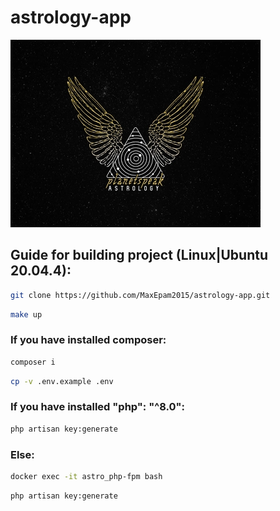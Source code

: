 # astrology-app
![img.png](public/astro.png)

## Guide for building project (Linux|Ubuntu 20.04.4):

```bash
git clone https://github.com/MaxEpam2015/astrology-app.git
```

```bash
make up
```

### If you have installed composer:
```bash
composer i 
```

```bash
cp -v .env.example .env
```

### If you have installed "php": "^8.0":
```bash
php artisan key:generate
```

### Else:
```bash
docker exec -it astro_php-fpm bash 
```
```bash
php artisan key:generate
```
